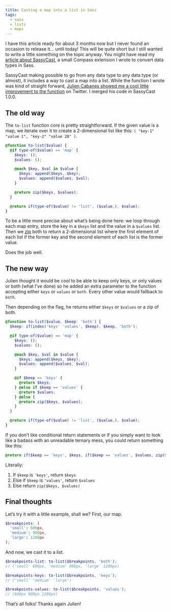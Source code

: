 ```yaml
---
title: Casting a map into a list in Sass
tags:
  - sass
  - lists
  - maps
---
```


I have this article ready for about 3 months now but I never found an occasion to release it… until today! This will be quite short but I still wanted to write a little something on the topic anyway. You might have read my [article about SassyCast](https://hugogiraudel.com/2014/01/27/casting-types-in-sass/), a small Compass extension I wrote to convert data types in Sass.

SassyCast making possible to go from any data type to any data type (or almost), it includes a way to cast a map into a list. While the function I wrote was kind of straight forward, [Julien Cabanes showed me a cool little improvement to the function](https://twitter.com/JulienCabanes/status/427920448899538944) on Twitter. I merged his code in SassyCast 1.0.0.

## The old way

The `to-list` function core is pretty straightforward. If the given value is a map, we iterate over it to create a 2-dimensional list like this: `( "key-1" "value 1", "key-2" "value 20" )`.

```scss
@function to-list($value) {
  @if type-of($value) == 'map' {
    $keys: ();
    $values: ();

    @each $key, $val in $value {
      $keys: append($keys, $key);
      $values: append($values, $val);
    }

    @return zip($keys, $values);
  }

  @return if(type-of($value) != 'list', ($value,), $value);
}
```

To be a little more precise about what’s being done here: we loop through each map entry, store the key in a `$keys` list and the value in a `$values` list. Then we [zip](https://sass-lang.com/documentation/Sass/Script/Functions.html#zip-instance_method) both to return a 2-dimensional list where the first element of each list if the former key and the second element of each list is the former value.

Does the job well.

## The new way

Julien thought it would be cool to be able to keep only keys, or only values or both (what I’ve done) so he added an extra parameter to the function accepting either `keys` or `values` or `both`. Every other value would fallback to `both`.

Then depending on the flag, he returns either `$keys` or `$values` or a zip of both.

```scss
@function to-list($value, $keep: 'both') {
  $keep: if(index('keys' 'values', $keep), $keep, 'both');

  @if type-of($value) == 'map' {
    $keys: ();
    $values: ();

    @each $key, $val in $value {
      $keys: append($keys, $key);
      $values: append($values, $val);
    }

    @if $keep == 'keys' {
      @return $keys;
    } @else if $keep == 'values' {
      @return $values;
    } @else {
      @return zip($keys, $values);
    }
  }

  @return if(type-of($value) != 'list', ($value,), $value);
}
```

If you don’t like conditional return statements or if you simply want to look like a badass with an unreadable ternary mess, you could return something like this:

```scss
@return if($keep == 'keys', $keys, if($keep == 'values', $values, zip($keys, $values)));
```

Literally:

1. If `$keep` is `'keys'`, return `$keys`
2. Else if `$keep` is `'values'`, return `$values`
3. Else return `zip($keys, $values)`

## Final thoughts

Let’s try it with a little example, shall we? First, our map.

```scss
$breakpoints: (
  'small': 600px,
  'medium': 900px,
  'large': 1200px
);
```

And now, we cast it to a list.

```scss
$breakpoints-list: to-list($breakpoints, 'both');
// ('small' 600px, 'medium' 900px, 'large' 1200px)

$breakpoints-keys: to-list($breakpoints, 'keys');
// ('small' 'medium' 'large')

$breakpoints-values: to-list($breakpoints, 'values');
// (600px 900px 1200px)
```

That’s all folks! Thanks again Julien!
